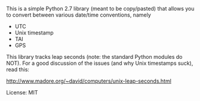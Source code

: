 This is a simple Python 2.7 library (meant to be copy/pasted) that allows you to convert between
various date/time conventions, namely

- UTC
- Unix timestamp
- TAI
- GPS

This library tracks leap seconds (note:  the standard Python modules do NOT).  For a good
discussion of the issues (and why Unix timestamps suck), read this:

http://www.madore.org/~david/computers/unix-leap-seconds.html

License:  MIT
